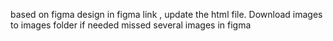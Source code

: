 based on figma design in figma link , update the html file. Download images to images folder if needed
missed several images in figma
